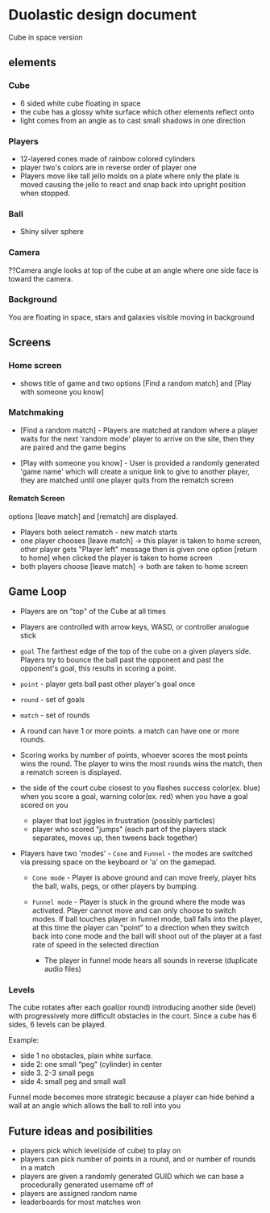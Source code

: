 # Duolastic design document
 Cube in space version

## elements

### Cube
- 6 sided white cube floating in space
- the cube has a glossy white surface which other elements reflect onto
- light comes from an angle as to cast small shadows in one direction

### Players
- 12-layered cones made of rainbow colored cylinders
- player two's colors are in reverse order of player one
- Players move like tall jello molds on a plate where only the plate is moved causing the jello to react and snap back into upright position when stopped.

### Ball
- Shiny silver sphere

### Camera
??Camera angle looks at top of the cube at an angle where one side face is toward the camera.

### Background
You are floating in space, stars and galaxies visible moving in background




## Screens

### Home screen
- shows title of game and two options
[Find a random match] and  [Play with someone you know]

### Matchmaking
- [Find a random match] - Players are matched at random where a player waits for the next 'random mode' player to arrive on the site, then they are paired and the game begins

- [Play with someone you know] - User is provided a randomly generated 'game name' which will create a unique link to give to another player, they are matched until one player quits from the rematch screen

#### Rematch Screen
options  [leave match] and [rematch] are displayed.
- Players both select rematch - new match starts
- one player chooses [leave match] -> this player is taken to home screen, other player gets "Player left" message then is given one option [return to home] when clicked the player is taken to home screen
- both players choose [leave match] -> both are taken to home screen




## Game Loop

- Players are on "top" of the Cube at all times

- Players are controlled with arrow keys, WASD, or controller analogue stick


- `goal` The farthest edge of the top of the cube on a given players side. Players try to bounce the ball past the opponent and past the opponent's goal, this results in scoring a point.

- `point` - player gets ball past other player's goal once
- `round` - set of goals
- `match` - set of rounds


- A round can have 1 or more points. a match can have one or more rounds.

- Scoring works by number of points, whoever scores the most points wins the round.
 The player to wins the most rounds wins the match, then a rematch screen is displayed.

- the side of the court cube closest to you flashes success color(ex. blue) when you score a goal, warning color(ex. red) when you have a goal scored on you
  - player that lost jiggles in frustration (possibly particles)
  - player who scored "jumps" (each part of the players stack separates, moves up, then tweens back together)

- Players have two 'modes' - `Cone` and `Funnel` - the modes are switched via pressing space on the keyboard or 'a' on the gamepad.

  - `Cone mode` - Player is above ground and can move freely, player hits the ball, walls, pegs, or other players by bumping.

  - `Funnel mode` - Player is stuck in the ground where the mode was activated. Player cannot move and can only choose to switch modes. If ball touches player in funnel mode, ball falls into the player, at this time the player can "point" to a direction when they switch back into cone mode and the ball will shoot out of the player at a fast rate of speed in the selected direction
    - The player in funnel mode hears all sounds in reverse (duplicate audio files)


### Levels
The cube rotates after each goal(or round) introducing another side (level) with progressively more difficult obstacles in the court.
Since a cube has 6 sides, 6 levels can be played.

Example:
- side 1 no obstacles, plain white surface.
- side 2: one small “peg” (cylinder) in center
- side 3. 2-3 small pegs
- side 4: small peg and small wall

Funnel mode becomes more strategic because a player can hide behind a wall at an angle which allows the ball to roll into you



## Future ideas and posibilities


- players pick which level(side of cube) to play on
- players can pick number of points in a round, and or number of rounds in a match
- players are given a randomly generated GUID which we can base a procedurally generated username off of
- players are assigned random name
- leaderboards for most matches won
